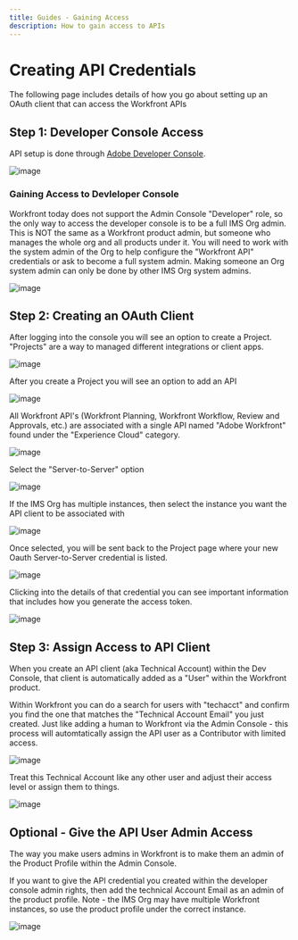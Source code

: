 ```yaml
---
title: Guides - Gaining Access
description: How to gain access to APIs 
---
```


# Creating API Credentials

The following page includes details of how you go about setting up an OAuth client that can access the Workfront APIs

## Step 1: Developer Console Access

API setup is done through [Adobe Developer Console](http://developer.adobe.com). 

![image](setup_api_access/admin-console.png "Console")

### Gaining Access to Devleloper Console

Workfront today does not support the Admin Console "Developer" role, so the only way to access the developer console is to be a full IMS Org admin. This is NOT the same as a Workfront product admin, but someone who manages the whole org and all products under it. You will need to work with the system admin of the Org to help configure the "Workfront API" credentials or ask to become a full system admin. Making someone an Org system admin can only be done by other IMS Org system admins. 

![image](setup_api_access/ims-org-admin.png "Console")

## Step 2: Creating an OAuth Client

After logging into the console you will see an option to create a Project. "Projects" are a way to managed different integrations or client apps. 

![image](setup_api_access/create-project.png "Console")

After you create a Project you will see an option to add an API

![image](setup_api_access/add-api.png "Console")

All Workfront API's (Workfront Planning, Workfront Workflow, Review and Approvals, etc.) are associated with a single API named "Adobe Workfront" found under the "Experience Cloud" category. 

![image](setup_api_access/select-workfront.png "Console")

Select the "Server-to-Server" option

![image](setup_api_access/oath.png "Console")

If the IMS Org has multiple instances, then select the instance you want the API client to be associated with

![image](setup_api_access/instance-selector.png "Console")

Once selected, you will be sent back to the Project page where your new Oauth Server-to-Server credential is listed.

![image](setup_api_access/new-credential.png "Console")

Clicking into the details of that credential you can see important information that includes how you generate the access token.

![image](setup_api_access/details.png "Console")

## Step 3: Assign Access to API Client

When you create an API client (aka Technical Account) within the Dev Console, that client is automatically added as a "User" within the Workfront product. 

Within Workfront you can do a search for users with "techacct" and confirm you find the one that matches the "Technical Account Email" you just created. Just like adding a human to Workfront via the Admin Console - this process will automtatically assign the API user as a Contributor with limited access.

![image](setup_api_access/give_access.png "Console")

Treat this Technical Account like any other user and adjust their access level or assign them to things.

![image](setup_api_access/give_access2.png "Console")

## Optional - Give the API User Admin Access

The way you make users admins in Workfront is to make them an admin of the Product Profile within the Admin Console. 

If you want to give the API credential you created within the developer console admin rights, then add the technical Account Email as an admin of the product profile. Note - the IMS Org may have multiple Workfront instances, so use the product profile under the correct instance.

![image](setup_api_access/make_admin.png "Console")

